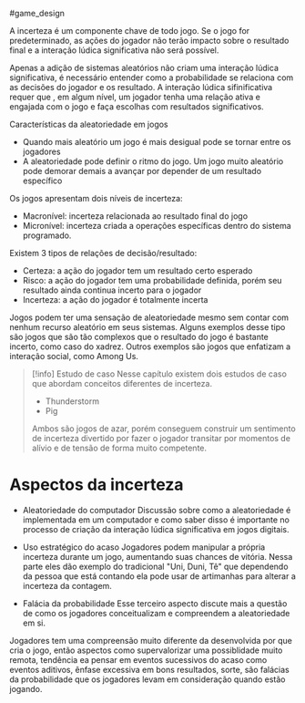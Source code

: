 #game_design 

A incerteza é um componente chave de todo jogo. Se o jogo for predeterminado, as ações do jogador não terão impacto sobre o resultado final e a interação lúdica significativa não será possível.

Apenas a adição de sistemas aleatórios não criam uma interação lúdica significativa, é necessário entender como a probabilidade se relaciona com as decisões do jogador e os resultado. A interação lúdica sifinificativa requer que , em algum nível, um jogador tenha uma relação ativa e engajada com o jogo e faça escolhas com resultados significativos.

Características da aleatoriedade em jogos
- Quando mais aleatório um jogo é mais desigual pode se tornar entre os jogadores
- A aleatoriedade pode definir o ritmo do jogo. Um jogo muito aleatório pode demorar demais a avançar por depender de um resultado específico

Os jogos apresentam dois níveis de incerteza:
- Macronível: incerteza relacionada ao resultado final do jogo
- Micronível: incerteza criada a operações específicas dentro do sistema programado.

Existem 3 tipos de relações de decisão/resultado:
- Certeza: a ação do jogador tem um resultado certo esperado
- Risco: a ação do jogador tem uma probabilidade definida, porém seu resultado ainda continua incerto para o jogador
- Incerteza: a ação do jogador é totalmente incerta

Jogos podem ter uma sensação de aleatoriedade mesmo sem contar com nenhum recurso aleatório em seus sistemas. Alguns exemplos desse tipo são jogos que são tão complexos que o resultado do jogo é bastante incerto, como caso do xadrez. Outros exemplos são jogos que enfatizam a interação social, como Among Us.

>[!info] Estudo de caso
>Nesse capítulo existem dois estudos de caso que abordam conceitos diferentes de incerteza.
>- Thunderstorm
>- Pig
>
>Ambos são jogos de azar, porém conseguem construir um sentimento de incerteza divertido por fazer o jogador transitar por momentos de alívio e de tensão de forma muito competente.

# Aspectos da incerteza

- Aleatoriedade do computador
Discussão sobre como a aleatoriedade é implementada em um computador e como saber disso é importante no processo de criação da interação lúdica significativa em jogos digitais.

- Uso estratégico do acaso
Jogadores podem manipular a própria incerteza durante um jogo, aumentando suas chances de vitória.
Nessa parte eles dão exemplo do tradicional "Uni, Duni, Tê" que dependendo da pessoa que está contando ela pode usar de artimanhas para alterar a incerteza da contagem.

- Falácia da probabilidade
Esse terceiro aspecto discute mais a questão de como os jogadores conceitualizam e compreendem a aleatoriedade em si. 

Jogadores tem uma compreensão muito diferente da desenvolvida por que cria o jogo, então aspectos como supervalorizar uma possiblidade muito remota, tendência ea pensar em eventos sucessivos do acaso como eventos aditivos, ênfase excessiva em bons resultados, sorte, são falácias da probabilidade que os jogadores levam em consideração quando estão jogando.